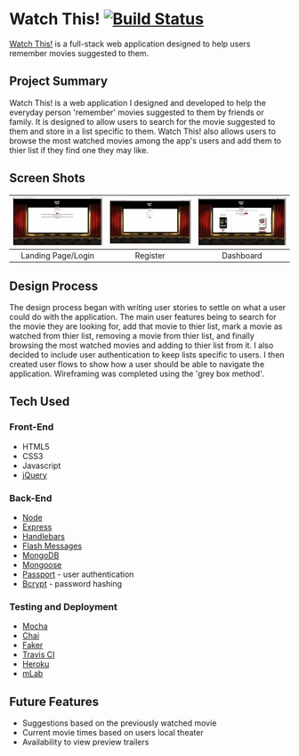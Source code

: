 # Watch This!  [![Build Status](https://travis-ci.org/steve2482/watch-this.svg?branch=master)](https://travis-ci.org/steve2482/watch-this)
[Watch This!](https://watch-this.herokuapp.com/users/login) is a full-stack web application designed to help users remember movies suggested to them.

## Project Summary
Watch This! is a web application I designed and developed to help the everyday person 'remember' movies suggested to them by friends or family. It is designed to allow users to search for the movie suggested to them and store in a list specific to them. Watch This! also allows users to browse the most watched movies among the app's users and add them to thier list if they find one they may like.

## Screen Shots
| <img alt="Landing Page/Login" src="https://github.com/steve2482/watch-this/blob/master/public/images/Landing-page-login.jpg?raw=true" width="350"> | <img alt="Registration Page" src="https://github.com/steve2482/watch-this/blob/master/public/images/registration.jpg?raw=true" width="350"> | <img alt="Dashboard" src="https://github.com/steve2482/watch-this/blob/master/public/images/dashboard.jpg?raw=true" width="350"> |
|:---:|:---:|:---:|
|Landing Page/Login | Register | Dashboard |
## Design Process
The design process began with writing user stories to settle on what a user could do with the application. The main user features being to search for the movie they are looking for, add that movie to thier list, mark a movie as watched from thier list, removing a movie from thier list, and finally browsing the most watched movies and adding to thier list from it. I also decided to include user authentication to keep lists specific to users. I then created user flows to show how a user should be able to navigate the application. Wireframing was completed using the 'grey box method'.

## Tech Used
### Front-End
 - HTML5
 - CSS3
 - Javascript
 - [jQuery](https://jquery.com/)
### Back-End
 - [Node](https://nodejs.org)
 - [Express](https://expressjs.com/)
 - [Handlebars](https://handlebarsjs.com)
 - [Flash Messages](https://www.npmjs.com/package/flash)
 - [MongoDB](https://www.mongodb.com/)
 - [Mongoose](http://mongoosejs.com/)
 - [Passport](http://passportjs.org/) - user authentication
 - [Bcrypt](https://www.npmjs.com/package/bcrypt) - password hashing
### Testing and Deployment
 - [Mocha](https://mochajs.org/)
 - [Chai](http://chaijs.com/)
 - [Faker](https://www.npmjs.com/package/Faker)
 - [Travis CI](https://tracis-ci.org/)
 - [Heroku](https://www.heroku.com/)
 - [mLab](https://mlab.com/)

## Future Features
 - Suggestions based on the previously watched movie
 - Current movie times based on users local theater
 - Availability to view preview trailers